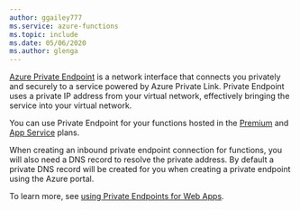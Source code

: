 ```yaml
---
author: ggailey777
ms.service: azure-functions
ms.topic: include
ms.date: 05/06/2020
ms.author: glenga
---
```

[Azure Private Endpoint](..articles/private-link/private-endpoint-overview) is a network interface that connects you privately and securely to a service powered by Azure Private Link.  Private Endpoint uses a private IP address from your virtual network, effectively bringing the service into your virtual network.

You can use Private Endpoint for your functions hosted in the [Premium](../articles/azure-functions/functions-premium-plan.md) and [App Service](../articles/azure-functions/functions-scale.md#app-service-plan) plans.

When creating an inbound private endpoint connection for functions, you will also need a DNS record to resolve  the private address.  By default a private DNS record will be created for you when creating a private endpoint using the Azure portal.

To learn more, see [using Private Endpoints for Web Apps](../articles/app-service/networking/private-endpoint).